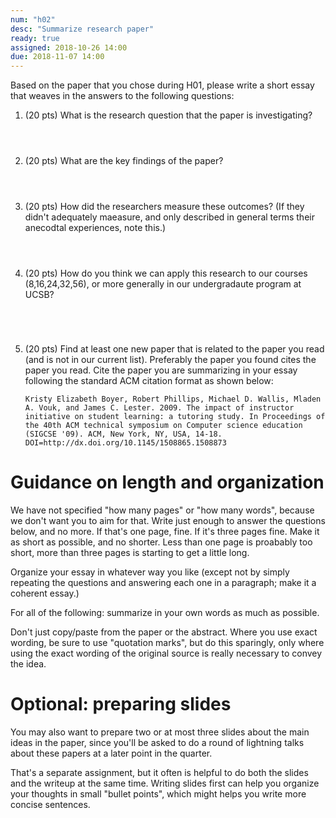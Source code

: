 ```yaml
---
num: "h02"
desc: "Summarize research paper"
ready: true 
assigned: 2018-10-26 14:00
due: 2018-11-07 14:00
---
```


Based on the paper that you chose during H01, please write a short essay
that weaves in the answers to the following questions:

<ol>

<li style="padding-bottom:4em;">(20 pts) What is the research question that the paper is investigating?  
 </li>

<li style="padding-bottom:4em;">(20 pts) What are the key findings of the paper?
</li>

<li style="padding-bottom:4em;">(20 pts) How did the researchers measure these outcomes? (If they didn't 
adequately maeasure, and only described in general terms their anecodtal experiences, note this.)
</li>

<li style="padding-bottom:5em;">(20 pts) How do you think we can apply this research to our courses (8,16,24,32,56),
  or more generally in our undergradaute program at UCSB?
</li>


<li> (20 pts)
Find at least one new paper that is related to the paper you read (and is not in our current list). Preferably the paper you found cites the paper you read. Cite the paper you are summarizing in your essay following the standard ACM citation format as shown below:

```
Kristy Elizabeth Boyer, Robert Phillips, Michael D. Wallis, Mladen A. Vouk, and James C. Lester. 2009. The impact of instructor initiative on student learning: a tutoring study. In Proceedings of the 40th ACM technical symposium on Computer science education (SIGCSE '09). ACM, New York, NY, USA, 14-18. DOI=http://dx.doi.org/10.1145/1508865.1508873
```

</li>
</ol>

# Guidance on length and organization

We have not specified "how many pages" or "how many words", because we
don't want you to aim for that.  Write just enough to answer the
questions below, and no more.  If that's one page, fine.  If it's three
pages fine.  Make it as short as possible, and no shorter.  Less than
one page is proabably too short, more than three pages is starting to
get a little long.

Organize your essay in whatever way you like (except not by simply
repeating the questions and answering each one in a paragraph; make it
a coherent essay.)

For all of the following: summarize in your own words as much as
possible.

Don't just copy/paste from the paper or the abstract.  Where you use
exact wording, be sure to use "quotation marks", but do this
sparingly, only where using the exact wording of the original source
is really necessary to convey the idea.

# Optional: preparing slides

You may also want to prepare two or at most three slides about the
main ideas in the paper, since you'll be asked to do a round of
lightning talks about these papers at a later point in the quarter.

That's a separate assignment, but it often is helpful to do both the
slides and the writeup at the same time.  Writing slides first can
help you organize your thoughts in small "bullet points", which might
helps you write more concise sentences.

